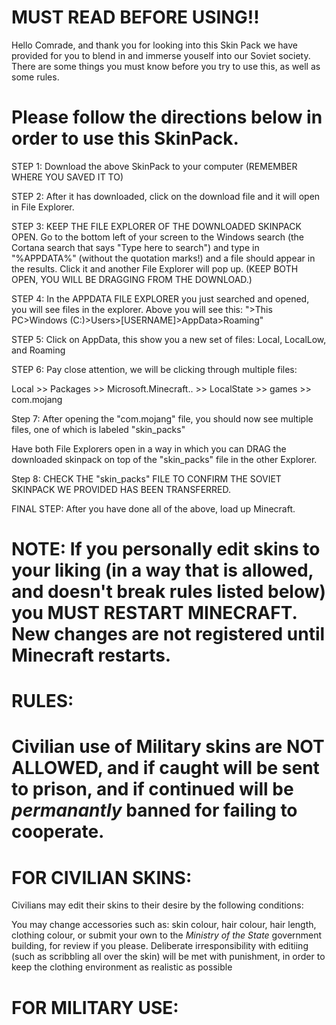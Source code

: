 # MUST READ BEFORE USING!!

Hello Comrade, and thank you for looking into this Skin Pack we have provided for you to blend in and immerse youself into our Soviet society. There are some things you must know before you try to use this, as well as some rules.

# Please follow the directions below in order to use this SkinPack.

STEP 1: Download the above SkinPack to your computer (REMEMBER WHERE YOU SAVED IT TO)

STEP 2: After it has downloaded, click on the download file and it will open in File Explorer.

STEP 3: KEEP THE FILE EXPLORER OF THE DOWNLOADED SKINPACK OPEN. Go to the bottom left of your screen to the Windows search (the Cortana search that says "Type here to search") and type in "%APPDATA%" (without the quotation marks!) and a file should appear in the results. Click it and another File Explorer will pop up. (KEEP BOTH OPEN, YOU WILL BE DRAGGING FROM THE DOWNLOAD.)

STEP 4: In the APPDATA FILE EXPLORER you just searched and opened, you will see files in the explorer. Above you will see this: 
">This PC>Windows (C:)>Users>[USERNAME]>AppData>Roaming"

STEP 5: Click on AppData, this show you a new set of files: Local, LocalLow, and Roaming

STEP 6: Pay close attention, we will be clicking through multiple files:

Local >> Packages >> Microsoft.Minecraft.. >> LocalState >> games >> com.mojang

Step 7: After opening the "com.mojang" file, you should now see multiple files, one of which is labeled "skin_packs"

Have both File Explorers open in a way in which you can DRAG the downloaded skinpack on top of the "skin_packs" file in the other Explorer.

Step 8: CHECK THE "skin_packs" FILE TO CONFIRM THE SOVIET SKINPACK WE PROVIDED HAS BEEN TRANSFERRED.

FINAL STEP: After you have done all of the above, load up Minecraft.
# NOTE: If you personally edit skins to your liking (in a way that is allowed, and doesn't break rules listed below) you MUST RESTART MINECRAFT. New changes are not registered until Minecraft restarts.


# RULES:
# Civilian use of Military skins are NOT ALLOWED, and if caught will be sent to prison, and if continued will be *permanantly* banned for failing to cooperate.

# FOR CIVILIAN SKINS:
Civilians may edit their skins to their desire by the following conditions:

You may change accessories such as: skin colour, hair colour, hair length, clothing colour, or submit your own to the *Ministry of the State* government building, for review if you please. Deliberate irresponsibility with editiing (such as scribbling all over the skin) will be met with punishment, in order to keep the clothing environment as realistic as possible

# FOR MILITARY USE:

